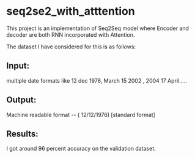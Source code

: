 # seq2se2_with_atttention
This project is an implementation of Seq2Seq model where Encoder and decoder are both RNN incorporated with Attention.

The dataset I have considered for this is as follows:

## Input:
multiple date formats like 12 dec 1976, March 15 2002 , 2004 17 April.....

## Output:
Machine readable format --  ( 12/12/1976) [standard format]


## Results:
I got around 96 percent accuracy on the validation dataset.
